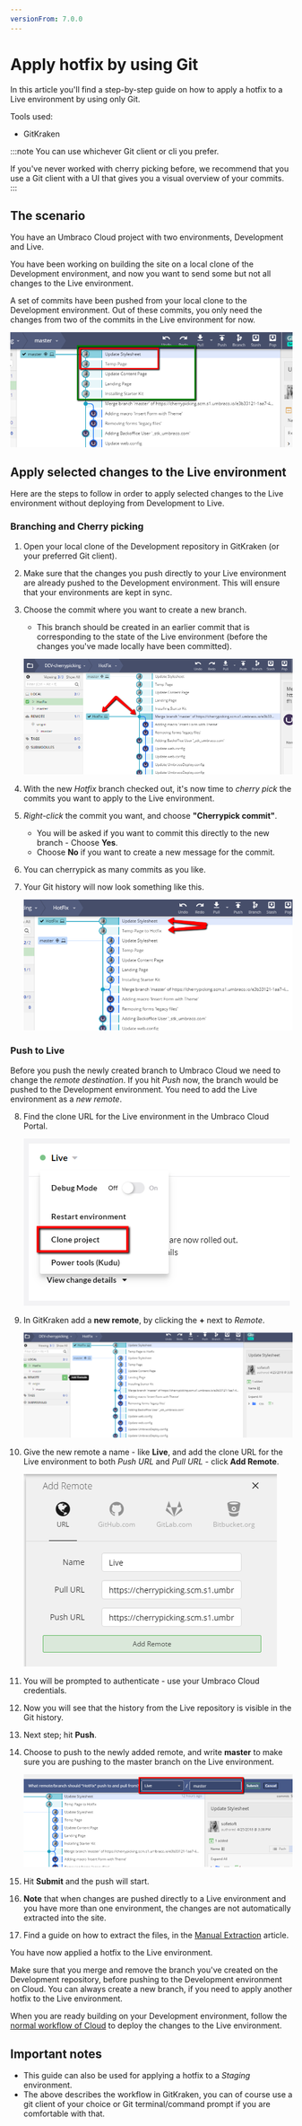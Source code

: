```yaml
---
versionFrom: 7.0.0
---
```


# Apply hotfix by using Git

In this article you'll find a step-by-step guide on how to apply a hotfix to a Live environment by using only Git.

Tools used:

* GitKraken

:::note
You can use whichever Git client or cli you prefer. 

If you've never worked with cherry picking before, we recommend that you use a Git client with a UI that gives you a visual overview of your commits.
:::

## The scenario

You have an Umbraco Cloud project with two environments, Development and Live.

You have been working on building the site on a local clone of the Development environment, and now you want to send some but not all changes to the Live environment.

A set of commits have been pushed from your local clone to the Development environment. Out of these commits, you only need the changes from two of the commits in the Live environment for now.

![Commits](images/commits-for-cherry.png)

## Apply selected changes to the Live environment

Here are the steps to follow in order to apply selected changes to the Live environment without deploying from Development to Live.

### Branching and Cherry picking

1. Open your local clone of the Development repository in GitKraken (or your preferred Git client).
2. Make sure that the changes you push directly to your Live environment are already pushed to the Development environment. This will ensure that your environments are kept in sync.
3. Choose the commit where you want to create a new branch.
    * This branch should be created in an earlier commit that is corresponding to the state of the Live environment (before the changes you've made locally have been committed).

    ![Creating new branch](images/create-branch.png)

4. With the new _Hotfix_ branch checked out, it's now time to _cherry pick_ the commits you want to apply to the Live environment.
5. _Right-click_ the commit you want, and choose **"Cherrypick commit"**.
    * You will be asked if you want to commit this directly to the new branch - Choose **Yes**.
    * Choose **No** if you want to create a new message for the commit.
6. You can cherrypick as many commits as you like.
7. Your Git history will now look something like this.

    ![Cherrypicking](images/cherry-picked-commits.png)

### Push to Live

Before you push the newly created branch to Umbraco Cloud we need to change the _remote destination_. If you hit _Push_ now, the branch would be pushed to the Development environment. You need to add the Live environment as a _new remote_.

8. Find the clone URL for the Live environment in the Umbraco Cloud Portal.

    ![Live Clone URL](images/live-clone-URL.png)

9. In GitKraken add a **new remote**, by clicking the **+** next to _Remote_.

    ![Add new remote](images/add-remote.png)

10. Give the new remote a name - like **Live**, and add the clone URL for the Live environment to both _Push URL_ and _Pull URL_ - click **Add Remote**.

    ![Add Live as remote](images/live-remote.png)

11. You will be prompted to authenticate - use your Umbraco Cloud credentials.
12. Now you will see that the history from the Live repository is visible in the Git history.
13. Next step; hit **Push**.
14. Choose to push to the newly added remote, and write **master** to make sure you are pushing to the master branch on the Live environment.

    ![Choose remote](images/choose-remote.png)

15. Hit **Submit** and the push will start.
16. **Note** that when changes are pushed directly to a Live environment and you have more than one environment, the changes are not automatically extracted into the site.
17. Find a guide on how to extract the files, in the [Manual Extraction](../../../Set-Up/Power-Tools/Manual-extractions) article.

You have now applied a hotfix to the Live environment.

Make sure that you merge and remove the branch you've created on the Development repository, before pushing to the Development environment on Cloud. You can always create a new branch, if you need to apply another hotfix to the Live environment.

When you are ready building on your Development environment, follow the [normal workflow of Cloud](../../) to deploy the changes to the Live environment.

## Important notes
* This guide can also be used for applying a hotfix to a _Staging_ environment.
* The above describes the workflow in GitKraken, you can of course use a git client of your choice or Git terminal/command prompt if you are comfortable with that.
